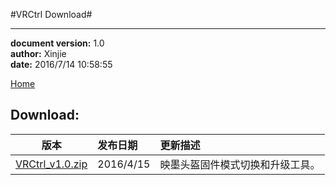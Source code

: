 #VRCtrl Download#

----------
**document version:**	1.0  
**author:** Xinjie  
**date:** 2016/7/14 10:58:55 

[Home](README.md "Home")

## Download:


| 版本        					| 发布日期        					| 更新描述  	|
| :----------------------:					|:---------------------------------| :-----	|
| [VRCtrl_v1.0.zip](attachment\tools\VRCtrl\VRCtrl_v1.0.zip)  				|2016/4/15 		|	映墨头盔固件模式切换和升级工具。		|